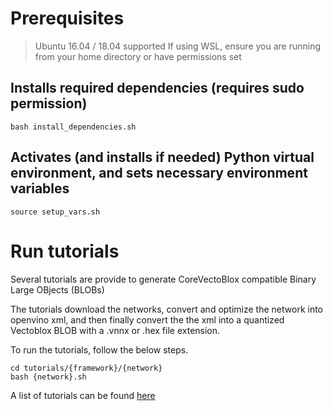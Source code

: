 # Prerequisites

> Ubuntu 16.04 / 18.04 supported
> If using WSL, ensure you are running from your home directory or have permissions set

## Installs required dependencies (requires sudo permission)

```
bash install_dependencies.sh
```

## Activates (and installs if needed) Python virtual environment, and sets necessary environment variables
```
source setup_vars.sh
```

# Run tutorials

Several tutorials are provide to generate CoreVectoBlox compatible Binary Large OBjects (BLOBs)

The tutorials download the networks, convert and optimize the network into openvino xml, and
then finally convert the the xml into a quantized Vectoblox BLOB with a .vnnx or .hex file extension.

To run the tutorials, follow the below steps. 

```
cd tutorials/{framework}/{network}
bash {network}.sh
```

A list of tutorials can be found [here](./tutorials/README.md)


